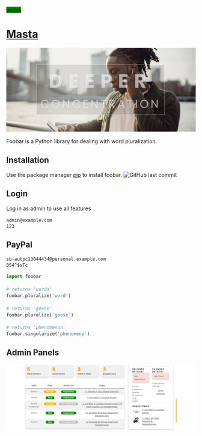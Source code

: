 <span style="background-color:green">asdas</span>

# [Masta](https://github.com/DieBijacz/eCommerce-platform-MERN)
![Hero](https://github.com/DieBijacz/eCommerce-platform-MERN/blob/main/uploads/screens/e-commerce-hero.png?raw=true)

Foobar is a Python library for dealing with word pluralization.

## Installation

Use the package manager [pip](https://pip.pypa.io/en/stable/) to install foobar.
![GitHub last commit](https://img.shields.io/github/last-commit/dieBijacz/eCommerce-platform-MERN)

## Login
Log in as admin to use all features
```
admin@example.com
123
```
## PayPal
```
sb-autpc13044434@personal.example.com
0S4^$sTc
```

```python
import foobar

# returns 'words'
foobar.pluralize('word')

# returns 'geese'
foobar.pluralize('goose')

# returns 'phenomenon'
foobar.singularize('phenomena')
```

## Admin Panels
![Admin Panel](https://github.com/DieBijacz/eCommerce-platform-MERN/blob/main/uploads/screens/e-commerce-admin1.png?raw=true)
